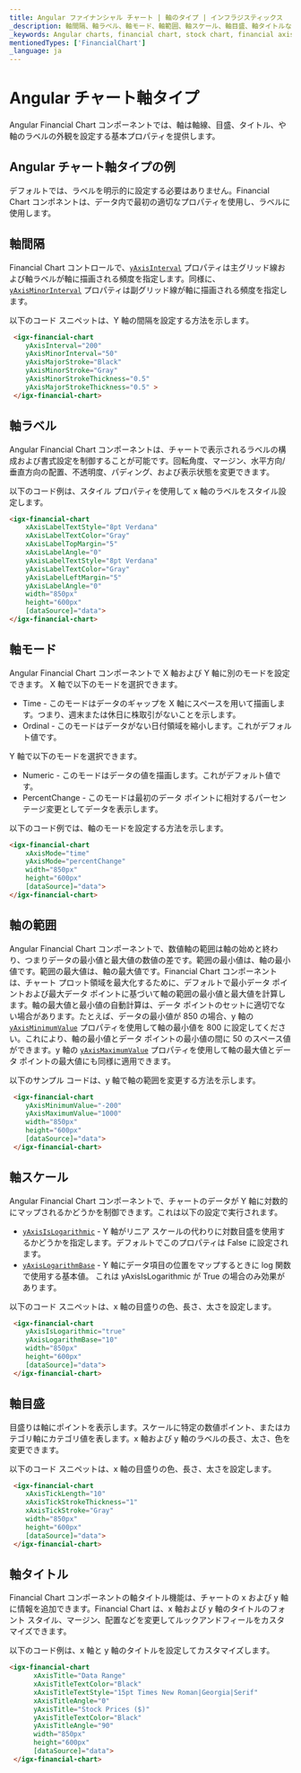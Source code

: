 ```yaml
---
title: Angular ファイナンシャル チャート | 軸のタイプ | インフラジスティックス
_description: 軸間隔、軸ラベル、軸モード、軸範囲、軸スケール、軸目盛、軸タイトルなどのインフラジスティックス  Angular チャート コントロールの軸を設定する方法を説明します。Ignite UI for Angular ファイナンシャル グラフのサンプルを是非お試しください!
_keywords: Angular charts, financial chart, stock chart, financial axis, Ignite UI for Angular, Axis type, Infragistics, チャート, ファイナンシャル チャート, 株価チャート, 財務軸, 軸タイプ, インフラジスティックス
mentionedTypes: ['FinancialChart']
_language: ja
---
```


# Angular チャート軸タイプ

Angular Financial Chart コンポーネントでは、軸は軸線、目盛、タイトル、や軸のラベルの外観を設定する基本プロパティを提供します。

## Angular チャート軸タイプの例

<code-view style="height: 500px"
           data-demos-base-url="{environment:dvDemosBaseUrl}"
           iframe-src="{environment:dvDemosBaseUrl}/charts/financial-chart-axis-types"
           alt="Angular チャート軸タイプの例"
           github-src="charts/financial-chart/axis-types">
</code-view>

<div class="divider--half"></div>

デフォルトでは、ラベルを明示的に設定する必要はありません。Financial Chart コンポネントは、データ内で最初の適切なプロパティを使用し、ラベルに使用します。

## 軸間隔

Financial Chart コントロールで、[`yAxisInterval`]({environment:dvApiBaseUrl}/products/ignite-ui-angular/api/docs/typescript/latest/classes/igxfinancialchartcomponent.html#yaxisinterval) プロパティは主グリッド線および軸ラベルが軸に描画される頻度を指定します。同様に、[`yAxisMinorInterval`]({environment:dvApiBaseUrl}/products/ignite-ui-angular/api/docs/typescript/latest/classes/igxfinancialchartcomponent.html#yaxisminorinterval) プロパティは副グリッド線が軸に描画される頻度を指定します。

以下のコード スニペットは、Y 軸の間隔を設定する方法を示します。

```html
 <igx-financial-chart
    yAxisInterval="200"
    yAxisMinorInterval="50"
    yAxisMajorStroke="Black"
    yAxisMinorStroke="Gray"
    yAxisMinorStrokeThickness="0.5"
    yAxisMajorStrokeThickness="0.5" >
 </igx-financial-chart>
```

<div class="divider--half"></div>

## 軸ラベル

Angular Financial Chart コンポーネントは、チャートで表示されるラベルの構成および書式設定を制御することが可能です。回転角度、マージン、水平方向/垂直方向の配置、不透明度、パディング、および表示状態を変更できます。

以下のコード例は、スタイル プロパティを使用して x 軸のラベルをスタイル設定します。

```html
<igx-financial-chart
    xAxisLabelTextStyle="8pt Verdana"
    xAxisLabelTextColor="Gray"
    xAxisLabelTopMargin="5"
    xAxisLabelAngle="0"
    yAxisLabelTextStyle="8pt Verdana"
    yAxisLabelTextColor="Gray"
    yAxisLabelLeftMargin="5"
    yAxisLabelAngle="0"
    width="850px"
    height="600px"
    [dataSource]="data">
</igx-financial-chart>
```

<div class="divider--half"></div>

## 軸モード

Angular Financial Chart コンポーネントで X 軸および Y 軸に別のモードを設定できます。
X 軸で以下のモードを選択できます。

-   Time - このモードはデータのギャップを X 軸にスペースを用いて描画します。つまり、週末または休日に株取引がないことを示します。
-   Ordinal - このモードはデータがない日付領域を縮小します。これがデフォルト値です。

Y 軸で以下のモードを選択できます。

-   Numeric - このモードはデータの値を描画します。これがデフォルト値です。
-   PercentChange - このモードは最初のデータ ポイントに相対するパーセンテージ変更としてデータを表示します。

以下のコード例では、軸のモードを設定する方法を示します。

```html
<igx-financial-chart
    xAxisMode="time"
    yAxisMode="percentChange"
    width="850px"
    height="600px"
    [dataSource]="data">
</igx-financial-chart>
```

<div class="divider--half"></div>

## 軸の範囲

Angular Financial Chart コンポーネントで、数値軸の範囲は軸の始めと終わり、つまりデータの最小値と最大値の数値の差です。範囲の最小値は、軸の最小値です。範囲の最大値は、軸の最大値です。Financial Chart  コンポーネントは、チャート プロット領域を最大化するために、デフォルトで最小データ ポイントおよび最大データ ポイントに基づいて軸の範囲の最小値と最大値を計算します。軸の最大値と最小値の自動計算は、データ ポイントのセットに適切でない場合があります。たとえば、データの最小値が 850 の場合、y 軸の [`yAxisMinimumValue`]({environment:dvApiBaseUrl}/products/ignite-ui-angular/api/docs/typescript/latest/classes/igxfinancialchartcomponent.html#yaxisminimumvalue) プロパティを使用して軸の最小値を 800 に設定してください。これにより、軸の最小値とデータ ポイントの最小値の間に 50 のスペース値ができます。y 軸の [`yAxisMaximumValue`]({environment:dvApiBaseUrl}/products/ignite-ui-angular/api/docs/typescript/latest/classes/igxfinancialchartcomponent.html#yaxismaximumvalue) プロパティを使用して軸の最大値とデータ ポイントの最大値にも同様に適用できます。

以下のサンプル コードは、y 軸で軸の範囲を変更する方法を示します。

```html
 <igx-financial-chart
    yAxisMinimumValue="-200"
    yAxisMaximumValue="1000"
    width="850px"
    height="600px"
    [dataSource]="data">
 </igx-financial-chart>
```

<div class="divider--half"></div>

## 軸スケール

Angular Financial Chart コンポーネントで、チャートのデータが Y 軸に対数的にマップされるかどうかを制御できます。これは以下の設定で実行されます。

-   [`yAxisIsLogarithmic`]({environment:dvApiBaseUrl}/products/ignite-ui-angular/api/docs/typescript/latest/classes/igxfinancialchartcomponent.html#yaxisislogarithmic) - Y 軸がリニア スケールの代わりに対数目盛を使用するかどうかを指定します。デフォルトでこのプロパティは False に設定されます。
-   [`yAxisLogarithmBase`]({environment:dvApiBaseUrl}/products/ignite-ui-angular/api/docs/typescript/latest/classes/igxfinancialchartcomponent.html#yaxislogarithmbase) - Y 軸にデータ項目の位置をマップするときに log 関数で使用する基本値。
    これは yAxisIsLogarithmic が True の場合のみ効果があります。

以下のコード スニペットは、x 軸の目盛りの色、長さ、太さを設定します。

```html
 <igx-financial-chart
    yAxisIsLogarithmic="true"
    yAxisLogarithmBase="10"
    width="850px"
    height="600px"
    [dataSource]="data">
 </igx-financial-chart>
```

<div class="divider--half"></div>

## 軸目盛

目盛りは軸にポイントを表示します。スケールに特定の数値ポイント、またはカテゴリ軸にカテゴリ値を表します。x 軸および y 軸のラベルの長さ、太さ、色を変更できます。

以下のコード スニペットは、x 軸の目盛りの色、長さ、太さを設定します。

```html
 <igx-financial-chart
    xAxisTickLength="10"
    xAxisTickStrokeThickness="1"
    xAxisTickStroke="Gray"
    width="850px"
    height="600px"
    [dataSource]="data">
 </igx-financial-chart>
```

<div class="divider--half"></div>

## 軸タイトル

Financial Chart コンポーネントの軸タイトル機能は、チャートの x および y 軸に情報を追加できます。Financial Chart は、x 軸および y 軸のタイトルのフォント スタイル、マージン、配置などを変更してルックアンドフィールをカスタマイズできます。

以下のコード例は、x 軸と y 軸のタイトルを設定してカスタマイズします。

```html
<igx-financial-chart
      xAxisTitle="Data Range"
      xAxisTitleTextColor="Black"
      xAxisTitleTextStyle="15pt Times New Roman|Georgia|Serif"
      xAxisTitleAngle="0"
      yAxisTitle="Stock Prices ($)"
      yAxisTitleTextColor="Black"
      yAxisTitleAngle="90"
      width="850px"
      height="600px"
      [dataSource]="data">
 </igx-financial-chart>
```

<div class="divider--half"></div>
